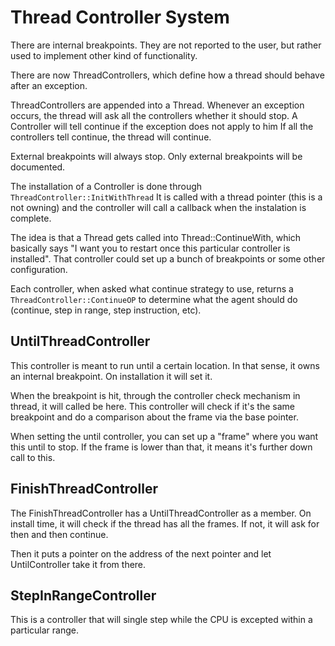 # Thread Controller System

There are internal breakpoints. They are not reported to the user, but rather
used to implement other kind of functionality.

There are now ThreadControllers, which define how a thread should behave after
an exception.

ThreadControllers are appended into a Thread. Whenever an exception occurs,
the thread will ask all the controllers whether it should stop. A Controller
will tell continue if the exception does not apply to him
If all the controllers tell continue, the thread will continue.

External breakpoints will always stop. Only external breakpoints will be
documented.

The installation of a Controller is done through `ThreadController::InitWithThread`
It is called with a thread pointer (this is a not owning) and the controller will
call a callback when the instalation is complete.

The idea is that a Thread gets called into Thread::ContinueWith, which basically
says "I want you to restart once this particular controller is installed". That
controller could set up a bunch of breakpoints or some other configuration.

Each controller, when asked what continue strategy to use, returns a
`ThreadController::ContinueOP` to determine what the agent should do (continue,
step in range, step instruction, etc).

## UntilThreadController

This controller is meant to run until a certain location.
In that sense, it owns an internal breakpoint. On installation it will set it.

When the breakpoint is hit, through the controller check mechanism in thread,
it will called be here. This controller will check if it's the same breakpoint
and do a comparison about the frame via the base pointer.

When setting the until controller, you can set up a "frame" where you want this until
to stop. If the frame is lower than that, it means it's further down call to this.

## FinishThreadController

The FinishThreadController has a UntilThreadController as a member.
On install time, it will check if the thread has all the frames. If not, it will
ask for then and then continue.

Then it puts a pointer on the address of the next pointer and let UntilController
take it from there.

## StepInRangeController

This is a controller that will single step while the CPU is excepted within a
particular range.


